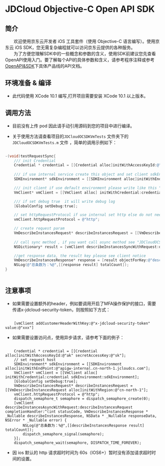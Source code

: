 # JDCloud Objective-C Open API SDK

## 简介

&emsp;&emsp;欢迎使用京东云开发者  iOS 工具套件（使用 Objective-C 语言编写）。使用京东云 iOS SDK，您无需复杂编程就可以访问京东云提供的各种服务。    
&emsp;&emsp;为了方便您理解SDK中的一些概念和参数的含义，使用SDK前建议您先查看OpenAPI使用入门。要了解每个API的具体参数和含义，请参考程序注释或参考[OpenAPI&SDK](https://www.jdcloud.com/help/faq?act=3)下具体产品线的API文档。

## 环境准备 & 编译

* 此代码使用 XCode 10.1 编写,打开项目需要安装 XCode 10.1 以上版本。

## 调用方法

* 目前没有上传 pod 因此请手动引用源码到您的项目中进行编译。

* 关于使用方法请查看项目的`JDCloudOCSDKVmTests` 文件夹下的`JDCloudOCSDKVmTests.m` 文件 ，简单的调用示例如下：

```Objective-C

-(void)testRequestSync{
    /// init Credential
    Credential * credential = [[Credential alloc]initWithAccessKeyId:@"your jdcloud ak" secretAccessKey:@"your jdcloud sk"];
    
    /// if use internal service create this object and set client sdkEnvironment property
    SDKEnvironment* sdkEnvironment = [[SDKEnvironment alloc]initWithEndPoint:@"apigw-internal.cn-north-1.jcloudcs.com"];

    /// init client if use default environment please write like this "VmClient* vmClient = [[VmClient alloc] initWithCredential:credential]"
    VmClient* vmClient = [[VmClient alloc] initWithCredential:credential sdkEnvironment:sdkEnvironment];

    /// if set debug true  it will write debug log
    [GlobalConfig setDebug:true];

    // set httpRequestProtocol if use internal set http else do not need to set this property , default value is https
    vmClient.httpRequestProtocol = @"http";

    // create request param
    VmDescribeInstancesRequest* describeInstancesRequest = [[VmDescribeInstancesRequest alloc]initWithRegion:@"cn-north-1"];
    
    // call sync method , if you want call async method see "JDCloudOCSDKVmTests/JDCloudOCSDKVmTests.m"
    NSDictionary* result = [vmClient describeInstancesSyncWithRequest:describeInstancesRequest];

    //get response data, the result key please see client notice
    VmDescribeInstancesResponse* response = [result objectForKey:@"describeInstancesResponse"];
    NSLog(@"总条数为：%@",[[response result] totalCount]);
}
  
```

## 注意事项

* 如果需要设置额外的header，例如要调用开启了MFA操作保护的接口，需要传递x-jdcloud-security-token，则按照如下方式：

```

    [vmClient addCustomerHeaderWithKey:@"x-jdcloud-security-token" value:@"xxx"]

```

* 如果需要设置访问点，使用异步请求，请参考下面的例子：

```
    
    Credential * credential = [[Credential alloc]initWithAccessKeyId:@"ak" secretAccessKey:@"sk"];
    // set request host
    SDKEnvironment* sdkEnvironment = [[SDKEnvironment alloc]initWithEndPoint:@"apigw-internal.cn-north-1.jcloudcs.com"];
    VmClient* vmClient = [[VmClient alloc] initWithCredential:credential sdkEnvironment:sdkEnvironment];
    [GlobalConfig setDebug:true];
    VmDescribeInstancesRequest* describeInstancesRequest = [[VmDescribeInstancesRequest alloc]initWithRegion:@"cn-north-1"];
    vmClient.httpRequestProtocol = @"http";
    dispatch_semaphore_t semaphore = dispatch_semaphore_create(0);
    [vmClient describeInstancesAsyncWithRequest:describeInstancesRequest completionHandler:^(int statusCode, VmDescribeInstancesResponse * _Nullable describeInstancesResponse, NSData * _Nullable responseData, NSError * _Nullable error) {
        NSLog(@"总条数为：%@",[[describeInstancesResponse result] totalCount]);
        dispatch_semaphore_signal(semaphore);
    }];
    dispatch_semaphore_wait(semaphore, DISPATCH_TIME_FOREVER);

```
 * 因 ios 默认的 http 请求超时时间为 60s（IOS6+）暂时没有添加请求超时时间的设置。
